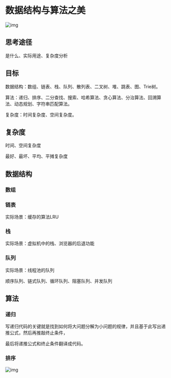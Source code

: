 # 数据结构与算法之美

![img](https://static001.geekbang.org/resource/image/91/a7/913e0ababe43a2d57267df5c5f0832a7.jpg)

## 思考途径

是什么、实际用途、复杂度分析

## 目标

数据结构：数组、链表、栈、队列、散列表、二叉树、堆、跳表、图、Trie树。

算法：递归、排序、二分查找、搜索、哈希算法、贪心算法、分治算法、回溯算法、动态规划、字符串匹配算法。

复杂度：时间复杂度、空间复杂度。

## 复杂度

时间、空间复杂度

最好、最坏、平均、平摊复杂度

## 数据结构

### 数组

### 链表

实际场景：缓存的算法LRU

### 栈

实际场景：虚拟机中的栈、浏览器的后退功能

### 队列

实际场景：线程池的队列

顺序队列、链式队列、循环队列、阻塞队列、并发队列

## 算法

### 递归

写递归代码的关键就是找到如何将大问题分解为小问题的规律，并且基于此写出递推公式，然后再推敲终止条件，

最后将递推公式和终止条件翻译成代码。

### 排序

![img](https://static001.geekbang.org/resource/image/fb/cd/fb8394a588b12ff6695cfd664afb17cd.jpg)

